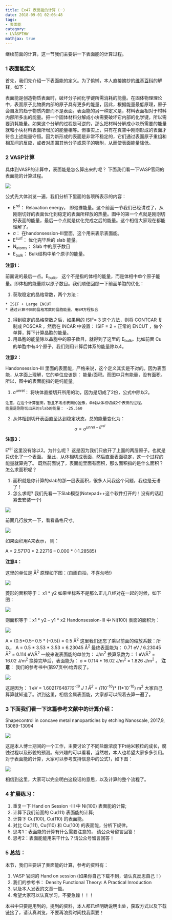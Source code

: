 ```yaml
---
title: Ex47 表面能的计算（一）
date: 2018-09-01 02:06:48
tags: 
- 表面能
category:
- LVASPTHW
mathjax: true
---
```




继续前面的计算，这一节我们主要讲一下表面能的计算过程。



### 1 表面能定义

首先，我们先介绍一下表面能的定义。为了偷懒，本人直接摘抄的[维基百科](https://en.wikipedia.org/wiki/Surface_energy)的解释，如下：

表面能是创造物质表面时，破坏分子间化学键所需消耗的能量。在固体物理理论中，表面原子比物质内部的原子具有更多的能量，因此，根据能量最低原理，原子会自发的趋于物质内部而不是表面。表面能的另一种定义是，材料表面相对于材料内部所多出的能量。把一个固体材料分解成小块需要破坏它内部的化学键，所以需要消耗能量。如果这个分解的过程是可逆的，那么把材料分解成小块所需要的能量就和小块材料表面所增加的能量相等。但事实上，只有在真空中刚刚形成的表面才符合上述能量守恒。因为新形成的表面是非常不稳定的，它们通过表面原子重组和相互间的反应，或者对周围其他分子或原子的吸附，从而使表面能量降低。



### 2 VASP计算

具体到VASP的计算中，表面能是怎么算出来的呢？ 下面我们看一下VASP官网的表面能的计算过程。

![](ex47/ex47-2.jpeg)

公式先大体浏览一遍，我们分析下里面的各项所表示的内容：

* E<sup>rel</sup>： Relaxation energy， 即弛豫能量。这个前面一节我们已经讲过了，从刚刚切好的表面优化到稳定的表面所释放的热量。图中的第一个点就是刚刚切好表面的能量，最后一个点就是优化完成之后的能量。这个相信大家现在都能理解了。
* σ： 在handonsession-III里面，这个用来表示表面能。
* E<sup>surf</sup>： 优化完毕后的 slab 能量。
* N<sub>atoms</sub>： Slab 中的原子数目
* E<sub>bulk</sub>： Bulk结构中单个原子的能量。

**注意1：**

前面说的最后一点。E<sub>bulk</sub>， 这个不是指的体相的能量，而是体相中单个原子能量。即体相的能量除以原子数目。我们顺便回顾一下前面单胞的优化：

  1. 获取稳定的晶格常数，两个方法：

    * ISIF + Large ENCUT
    * 通过计算不同的晶格常数的晶胞能量，用BM方程拟合
  2. 得到稳定的晶格常数之后，如果用的 ISIF= 3 这个方法，则将 CONTCAR 复制成 POSCAR ，然后在 INCAR 中设置： ISIF = 2 + 正常的 ENCUT ，做个单算，算下计算晶胞的能量。
  3. 用晶胞的能量除以晶胞中的原子数目，就得到了这里的 E<sub>bulk</sub>。比如前面 Cu 的单胞中有4个原子，我们则用计算后体系的能量除以4。

**注意2：**

Handonsession-III 里面的表面能，严格来说，这个定义其实是不对的。因为表面能，从字面上理解，它的单位应该是： 能量/面积。而图中只有能量，没有面积。所以，图中的表面能指的是纯能量。

  1. σ<sup>unrel</sup>： 将块体直接切开所用的功，因为是切成了2份，公式中除以2。  

    注意，在这个计算里面，暂且不考虑表面的弛豫，单纯从体相切成2个表面的过程。
    能量是刚刚切出来的slab的能量： -25.560

  2. 从体相到切开表面直至达到稳定状态，总的能量变化为：
     $$
     \sigma = \sigma^{unrel + E^{rel}}
     $$


**注意3：**

E<sup>rel</sup> 这里没有除以2。为什么呢？ 这是因为我们只放开了上面的两层原子。也就是只优化了一个表面。
至此，从体相切成表面，然后直至表面稳定，这一个过程的能量就算完了。
既然前面说了，表面能里面有面积，那么面积指的是什么面积？怎么求面积呢？

  1. 面积就是你计算的slab的那一层表面积，很多人问我这个问题，我也是无语了！
  2. 怎么求呢? 我们先看一下Slab模型(Notepad++这个软件打开的！没有的话赶紧去安装一个)

![](ex47/ex47-3.png)

前面几行放大一下，看看晶格尺寸。

![](ex47/ex47-4.png)

如果面积用A来表示， 则： 

A = 2.57170 * 2.22716 – 0.000 * (-1.28585) 

**注意4：**

这里的单位是 Å<sup>2</sup>
原理如下图：(自画自拍，不喜勿喷!)

![](ex47/ex47-5.jpeg)

菱形的面积等于： x1 * y2
如果坐标系不是那么正儿八经对在一起的时候，如下图：

![](ex47/ex47-6.jpeg)

则面积等于：x1 * y2 – y1 * x2 
Handonsession-III 中 Ni(100) 表面的面积为：

![](ex47/ex47-7.png)

A = (0.5*0.5– 0.5 * (-0.5)) = 0.5 Å<sup>2</sup>
这里我们还忘了乘以前面的缩放系数：所以，
A = 0.5 * 3.53 * 3.53 = 6.23045 Å<sup>2</sup>
最终表面能为： 0.71 eV / 6.23045 Å<sup>2</sup> = 0.114 eV/Å<sup>2</sup>
一般来说表面能的单位为： J/m<sup>2</sup>
换算系数为： 1 eV/Å<sup>2</sup> = 16.02 J/m<sup>2</sup>
换算完毕后，表面能为： σ = 0.114 * 16.02 J/m<sup>2</sup> = 1.826 J/m<sup>2</sup> 。
**注意**： 我们的参考书中(第97页中)给弄反了。

![](ex47/ex47-8.jpeg)

这是因为：
1 eV = 1.602176487*10<sup>-19</sup> J
1 Å<sup>2</sup> = (1*10<sup>-10</sup>)* (1*10<sup>-10</sup>) m<sup>2</sup>
大家自己算算就知道了。讲到这里，相信金属表面能，大家都可以照着去算一遍了。



### 3 下面我们看一下这篇参考文献中的计算介绍：

Shapecontrol in concave metal nanoparticles by etching 
Nanoscale, 2017,9, 13089-13094 

![](ex47/ex47-9.jpeg)

这是本人博士期间的一个工作，主要讨论了不同盐酸浓度下Pt纳米颗粒的成长，腐蚀过程以及形貌的预测。有兴趣的可以看看，当然啦，本人也希望大家多多引用。对于表面能的计算，大家可以参考支持信息中的公式1，如下图： 

![](ex47/ex47-10.jpeg)

相信到这里，大家可以完全明白这段话的意思，以及计算的整个流程了。



### 4 扩展练习：

1. 重复一下 Hand on Session -III 中 Ni(100)  表面能的计算;
2. 计算下我们前面的 Cu(111) 表面能的计算;
3. 计算下 Cu(100), Cu(110) 的表面能。
4. 对比 Cu(111), Cu(110) 和 Cu(100) 的表面能，分析下规律。
5. 思考1：表面能的计算有什么需要注意的， 请公众号留言回答！
6. 思考2：表面能能用来干什么？请公众号留言回答！



### 5 总结：

本节，我们主要讲了表面能的计算，参考的资料有：

  1. VASP 官网的 Hand on session (如果你自己下载不到，请认真反思自己！)
  2. 我们的参考书： Density Functional Theory: A Practical Inroduction
  3. 以及本人发表的文章一篇。 
  4. 希望大家可以认真学习，不要急躁！！！

本书中只要是用到的，提到的资料，本人都已经明确说明出处，获取方式以及下载链接了，请认真浏览，不要再浪费时间找我索要！
